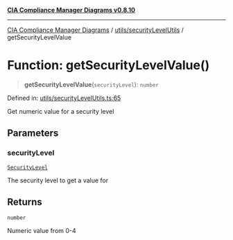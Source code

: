 [**CIA Compliance Manager Diagrams v0.8.10**](../../../README.md)

***

[CIA Compliance Manager Diagrams](../../../modules.md) / [utils/securityLevelUtils](../README.md) / getSecurityLevelValue

# Function: getSecurityLevelValue()

> **getSecurityLevelValue**(`securityLevel`): `number`

Defined in: [utils/securityLevelUtils.ts:65](https://github.com/Hack23/cia-compliance-manager/blob/680c1f0618a64f5e2a4571e2b2ee23d6baf8dc9d/src/utils/securityLevelUtils.ts#L65)

Get numeric value for a security level

## Parameters

### securityLevel

[`SecurityLevel`](../../../types/cia/type-aliases/SecurityLevel.md)

The security level to get a value for

## Returns

`number`

Numeric value from 0-4
